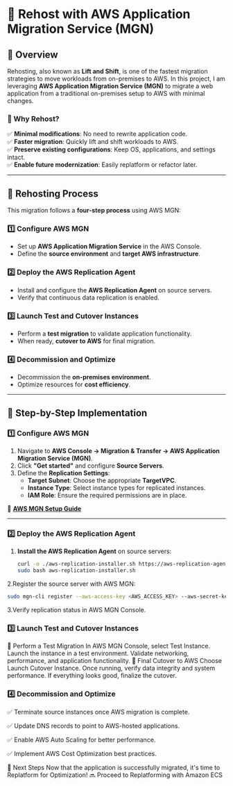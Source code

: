 # 🚀 **Rehost with AWS Application Migration Service (MGN)**

## **🔹 Overview**
Rehosting, also known as **Lift and Shift**, is one of the fastest migration strategies to move workloads from on-premises to AWS. In this project, I am leveraging **AWS Application Migration Service (MGN)** to migrate a web application from a traditional on-premises setup to AWS with minimal changes.

### **🔹 Why Rehost?**
✅ **Minimal modifications**: No need to rewrite application code.  
✅ **Faster migration**: Quickly lift and shift workloads to AWS.  
✅ **Preserve existing configurations**: Keep OS, applications, and settings intact.  
✅ **Enable future modernization**: Easily replatform or refactor later.  

---

## **📌 Rehosting Process**
This migration follows a **four-step process** using AWS MGN:

### **1️⃣ Configure AWS MGN**
- Set up **AWS Application Migration Service** in the AWS Console.
- Define the **source environment** and **target AWS infrastructure**.

### **2️⃣ Deploy the AWS Replication Agent**
- Install and configure the **AWS Replication Agent** on source servers.
- Verify that continuous data replication is enabled.

### **3️⃣ Launch Test and Cutover Instances**
- Perform a **test migration** to validate application functionality.
- When ready, **cutover to AWS** for final migration.

### **4️⃣ Decommission and Optimize**
- Decommission the **on-premises environment**.
- Optimize resources for **cost efficiency**.

---

## **📌 Step-by-Step Implementation**
### **1️⃣ Configure AWS MGN**
1. Navigate to **AWS Console → Migration & Transfer → AWS Application Migration Service (MGN)**.
2. Click **"Get started"** and configure **Source Servers**.
3. Define the **Replication Settings**:
   - **Target Subnet**: Choose the appropriate **TargetVPC**.
   - **Instance Type**: Select instance types for replicated instances.
   - **IAM Role**: Ensure the required permissions are in place.

🔗 **[AWS MGN Setup Guide](https://docs.aws.amazon.com/mgn/latest/ug/getting-started.html)**  

---

### **2️⃣ Deploy the AWS Replication Agent**
1. **Install the AWS Replication Agent** on source servers:
   ```bash
   curl -o ./aws-replication-installer.sh https://aws-replication-agent.s3.amazonaws.com/latest/aws-replication-installer.sh
   sudo bash aws-replication-installer.sh
   ```   
2.Register the source server with AWS MGN:
```bash
sudo mgn-cli register --aws-access-key <AWS_ACCESS_KEY> --aws-secret-key <AWS_SECRET_KEY> --region us-west-2
```
3.Verify replication status in AWS MGN Console.

### **3️⃣ Launch Test and Cutover Instances**
🔹 Perform a Test Migration
In AWS MGN Console, select Test Instance.
Launch the instance in a test environment.
Validate networking, performance, and application functionality.
🔹 Final Cutover to AWS
Choose Launch Cutover Instance.
Once running, verify data integrity and system performance.
If everything looks good, finalize the cutover.

### **4️⃣ Decommission and Optimize**
✅ Terminate source instances once AWS migration is complete.

✅ Update DNS records to point to AWS-hosted applications.

✅ Enable AWS Auto Scaling for better performance.

✅ Implement AWS Cost Optimization best practices.

🎯 Next Steps
Now that the application is successfully migrated, it's time to Replatform for Optimization!
🔜 Proceed to Replatforming with Amazon ECS
